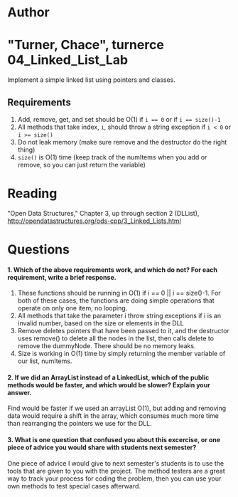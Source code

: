 Author
==========
"Turner, Chace", turnerce
04_Linked_List_Lab
==================

Implement a simple linked list using pointers and classes.

Requirements
------------

1. Add, remove, get, and set should be O(1) if `i == 0` or if `i == size()-1`
2. All methods that take index, `i`, should throw a string exception if `i < 0` or `i >= size()`
3. Do not leak memory (make sure remove and the destructor do the right thing)
4. `size()` is O(1) time (keep track of the numItems when you add or remove, so you can just return the variable)

Reading
=======
"Open Data Structures," Chapter 3, up through section 2 (DLList), http://opendatastructures.org/ods-cpp/3_Linked_Lists.html

Questions
=========

#### 1. Which of the above requirements work, and which do not? For each requirement, write a brief response.

1. These functions should be running in O(1) if i == 0 || i == size()-1.  For both of these cases, the functions are doing simple operations that operate on only one item, no looping.
2. All methods that take the parameter i throw string exceptions if i is an invalid number, based on the size or elements in the DLL
3. Remove deletes pointers that have been passed to it, and the destructor uses remove() to delete all the nodes in the list, then calls delete to remove the dummyNode.  There should be no memory leaks.
4. Size is working in O(1) time by simply returning the member variable of our list, numItems.

#### 2. If we did an ArrayList instead of a LinkedList, which of the public methods would be faster, and which would be slower? Explain your answer.

Find would be faster if we used an arrayList O(1), but adding and removing data would require a shift in the array, which consumes much more time than rearranging the pointers we use for the DLL.

#### 3. What is one question that confused you about this excercise, or one piece of advice you would share with students next semester?

One piece of advice I would give to next semester's students is to use the tools that are given to you with the project.  The method testers are a great way to track your process for coding the problem, then you can use your own methods to test special cases afterward.
